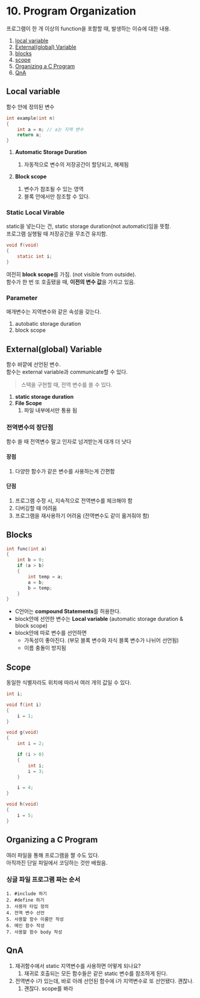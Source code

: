 # 10. Program Organization
프로그램이 한 개 이상의 function을  포함할 때, 발생하는 이슈에 대한 내용.
    
1. [local variable ](#local-variable)
2. [External(global) Variable ](#Externalglobal-Variable)
3. [blocks](#Blocks)
4. [scope](#Scope)
5. [Organizing a C Program](#Organizing-a-C-Program)
6. [QnA](#qna)

## Local variable
함수 안에 정의된 변수

```c
int example(int n) 
{
    int a = n; // a는 지역 변수   
    return a;
}
```
1. **Automatic Storage Duration**
   1. 자동적으로 변수의 저장공간이 할당되고, 해제됨
   
2. **Block scope**
   1. 변수가 참조될 수 있는 영역
   2. 블록 안에서만 참조할 수 있다.  
   
### Static Local Virable
static을 넣는다는 건, static storage duration(not automatic)임을 뜻함.  
프로그램 실행될 때 저장공간을 무조건 유지함.  
```c
void f(void) 
{
    static int i;
}
```

여전히 **block scope**를 가짐. (not visible from outside).  
함수가 한 번 또 호출됐을 때, **이전의 변수 값**을 가지고 있음.

### Parameter
매개변수는 지역변수와 같은 속성을 갖는다. 

1.  autobatic storage duration
2.  block scope  




## External(global) Variable
함수 바깥에 선언된 변수.  
함수는 external variable과 communicate할 수 있다.
>스택을 구현할 때, 전역 변수를 쓸 수 있다.
1. **static storage duration**
2. **File Scope**
   1. 파일 내부에서만 통용 됨  
     

### 전역변수의 장단점
함수 쓸 때 전역변수 말고 인자로 넘겨받는게 대개 더 낫다
#### 장점
1. 다양한 함수가 같은 변수를 사용하는게 간편함  
   
#### 단점
1.  프로그램 수정 시, 지속적으로 전역변수를 체크해야 함
2.  디버깅할 때 어려움
3.  프로그램을 재사용하기 어려움 (전역변수도 같이 옮겨줘야 함)




## Blocks
```c
int func(int a)
{
    int b = 0;
    if (a > b) 
    {
        int temp = a;
        a = b;
        b = temp;
    }
}
```
- C언어는 **compound Statements**를 허용한다.
- block안에 선언한 변수는 **Local variable** (automatic storage duration & block scope)
- block안에 따로 변수를 선언하면 
  - 가독성이 좋아진다. (부모 블록 변수와 자식 블록 변수가 나뉘어 선언됨)
  - 이름 충돌이 방지됨


## Scope
동일한 식별자라도 위치에 따라서 여러 개의 값일 수 있다.

```c
int i;

void f(int i) 
{
    i = 1;
}

void g(void)
{
    int i = 2;

    if (i > 0)
    {
        int i;
        i = 3;
    }

    i = 4;
}

void h(void)
{
    i = 5;
}
```


## Organizing a C Program
여러 파일을 통해 프로그램을 짤 수도 있다.  
아직까진 단일 파일에서 코딩하는 것만 배웠음.  

### 싱글 파일 프로그램 짜는 순서

```
1. #include 하기
2. #define 하기
3. 사용자 타입 정의
4. 전역 변수 선언
5. 사용할 함수 이름만 작성
6. 메인 함수 작성
7. 사용할 함수 body 작성
```


## QnA
1. 재귀함수에서 static 지역변수를 사용하면 어떻게 되나요?
   1. 재귀로 호출되는 모든 함수들은 같은 static 변수를 참조하게 된다.
2. 전역변수 i가 있는데, 바로 아래 선언된 함수에 i가 지역변수로 또 선언됐다. 괜찮나.
   1. 괜찮다. scope를 봐라